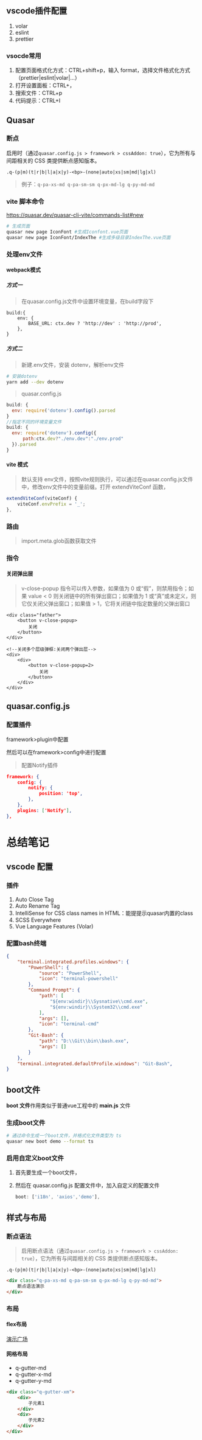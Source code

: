 ## vscode插件配置

1. volar
2. eslint
3. prettier

### vsocde常用

1. 配置页面格式化方式：CTRL+shift+p，输入 format，选择文件格式化方式（prettier|eslint|volar|...）
2. 打开设置面板：CTRL+，
3. 搜索文件：CTRL+p
3. 代码提示：CTRL+I

## Quasar

### 断点

启用时（通过`quasar.config.js > framework > cssAddon: true`），它为所有与间距相关的 CSS 类提供断点感知版本。

```
.q-(p|m)(t|r|b|l|a|x|y)-<bp>-(none|auto|xs|sm|md|lg|xl)
```

> 例子：`q-pa-xs-md q-pa-sm-sm q-px-md-lg q-py-md-md`

### vite 脚本命令

https://quasar.dev/quasar-cli-vite/commands-list#new

```bash
# 生成页面
quasar new page IconFont #生成Iconfont.vue页面
quasar new page IconFont/IndexThe #生成多级目录IndexThe.vue页面
```

### 处理env文件

#### webpack模式

##### 方式一

> 在quasar.config.js文件中设置环境变量，在build字段下

```JS
build:{
    env: {
        BASE_URL: ctx.dev ? 'http://dev' : 'http://prod',
    },
}
```

##### 方式二

> 新建.env文件，安装 dotenv，解析env文件

```bash
# 安装dotenv
yarn add --dev dotenv
```

> quasar.config.js

```js
build: {
  env: require('dotenv').config().parsed
}
//指定不同的环境变量文件
build: {
  env: require('dotenv').config({
      path:ctx.dev?"./env.dev":"./env.prod"
  }).parsed
}
```

#### vite 模式

> 默认支持 env文件，按照vite规则执行，可以通过在quasar.config.js文件中，修改env文件中的变量前缀。打开 extendViteConf 函数，

```js
extendViteConf(viteConf) {
    viteConf.envPrefix = '_';
},
```

### 路由

> import.meta.glob函数获取文件



### 指令

#### 关闭弹出层

> v-close-popup 指令可以传入参数，如果值为 0 或“假”，则禁用指令；如果 value < 0 则关闭链中的所有弹出窗口；如果值为 1 或“真”或未定义，则它仅关闭父弹出窗口；如果值 > 1，它将关闭链中指定数量的父弹出窗口

```vue
<div class="father">
    <button v-close-popup>
        关闭
    </button>
</div>

<!--关闭多个层级弹框:关闭两个弹出层-->
<div>
    <div>
        <button v-close-popup=2>
            关闭
        </button>
    </div>
</div>
```

## quasar.config.js

### 配置插件

framework>plugin中配置

然后可以在framework>config中进行配置

> 配置Notify插件

```json
framework: {
    config: {
        notify: {
            position: 'top',
        },
    },
    plugins: ['Notify'],
},
```



# 总结笔记

## vscode 配置

### 插件

1. Auto Close Tag
2. Auto Rename Tag
3. IntelliSense for CSS class names in HTML：能提提示quasar内置的class
4. SCSS Everywhere
5. Vue Language Features (Volar)



### 配置bash终端

```json
{
    "terminal.integrated.profiles.windows": {
        "PowerShell": {
            "source": "PowerShell",
            "icon": "terminal-powershell"
        },
        "Command Prompt": {
            "path": [
                "${env:windir}\\Sysnative\\cmd.exe",
                "${env:windir}\\System32\\cmd.exe"
            ],
            "args": [],
            "icon": "terminal-cmd"
        },
        "Git-Bash": {
            "path": "D:\\Git\\bin\\bash.exe",
            "args": []
        }
    },
    "terminal.integrated.defaultProfile.windows": "Git-Bash",
}
```



## boot文件

**boot 文件**作用类似于普通vue工程中的 **main.js** 文件

### 生成boot文件

```bash
# 通过命令生成一个boot文件，并格式化文件类型为 ts
quasar new boot demo --format ts
```

### 启用自定义boot文件

1. 首先要生成一个boot文件，

2. 然后在 quasar.config.js 配置文件中，加入自定义的配置文件

   ```js
   boot: ['i18n', 'axios','demo'],
   ```

   



## 样式与布局

### 断点语法

> 启用断点语法（通过`quasar.config.js > framework > cssAddon: true`），它为所有与间距相关的 CSS 类提供断点感知版本。

```
.q-(p|m)(t|r|b|l|a|x|y)-<bp>-(none|auto|xs|sm|md|lg|xl)
```

```html
<div class="q-pa-xs-md q-pa-sm-sm q-px-md-lg q-py-md-md">
    断点语法演示
</div>
```



### 布局

#### flex布局

[演示广场](http://www.quasarchs.com/layout/grid/flex-playground)

#### 网格布局

- q-gutter-md
- q-gutter-x-md
- q-gutter-y-md

```html
<div class="q-gutter-xm">
    <div>
        子元素1
    </div>
    <div>
        子元素2
    </div>
</div>
```





